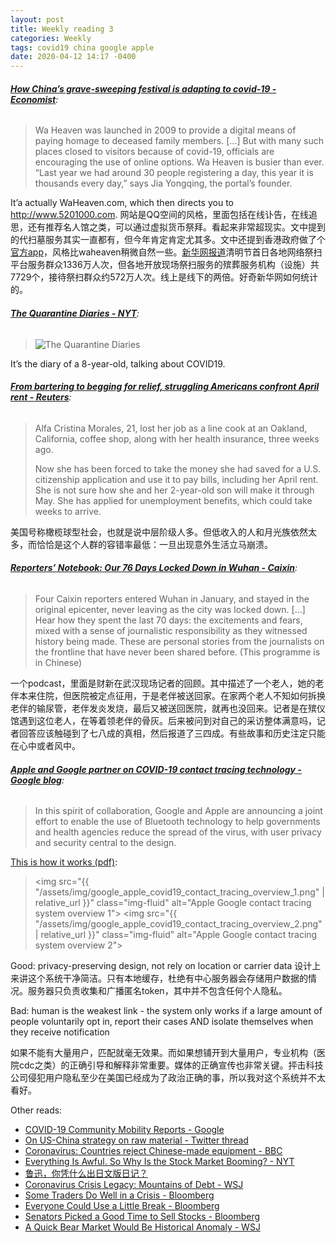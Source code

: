 ```yaml
---
layout: post
title: Weekly reading 3
categories: Weekly
tags: covid19 china google apple
date: 2020-04-12 14:17 -0400
---
```


###### __[How China’s grave-sweeping festival is adapting to covid-19 - Economist](https://www.economist.com/china/2020/04/03/how-chinas-grave-sweeping-festival-is-adapting-to-covid-19)__:

> Wa Heaven was launched in 2009 to provide a digital means of paying homage to deceased family members. […]
> But with many such places closed to visitors because of covid-19, officials are encouraging the use of online options. Wa Heaven is busier than ever. “Last year we had around 30 people registering a day, this year it is thousands every day,” says Jia Yongqing, the portal’s founder.

It’a actually WaHeaven.com, which then directs you to http://www.5201000.com. 网站是QQ空间的风格，里面包括在线讣告，在线追思，还有推荐名人馆之类，可以通过虚拟货币祭拜。看起来非常超现实。文中提到的代扫墓服务其实一直都有，但今年肯定肯定尤其多。文中还提到香港政府做了个[官方app](https://www.memorial.gov.hk/Default.aspx?lang=1)，风格比waheaven稍微自然一些。[新华网报道](http://www.xinhuanet.com/fortune/2020-04/05/c_1125816900.htm)清明节首日各地网络祭扫平台服务群众1336万人次，但各地开放现场祭扫服务的殡葬服务机构（设施）共7729个，接待祭扫群众约572万人次。线上是线下的两倍。好奇新华网如何统计的。

###### __[The Quarantine Diaries - NYT](https://www.nytimes.com/2020/03/30/style/coronavirus-diaries-social-history.html)__:

> <img src="https://static01.nyt.com/images/2020/03/18/automobiles/oakImage-1584567851232/oakImage-1584567851232-superJumbo.jpg" class="img-fluid" alt="The Quarantine Diaries">

It’s the diary of a 8-year-old, talking about COVID19.

###### __[From bartering to begging for relief, struggling Americans confront April rent - Reuters](https://www.reuters.com/article/us-health-coronavirus-usa-rent/from-bartering-to-begging-for-relief-struggling-americans-confront-april-rent-idUSKBN21I34J)__:

> Alfa Cristina Morales, 21, lost her job as a line cook at an Oakland, California, coffee shop, along with her health insurance, three weeks ago.
>
> Now she has been forced to take the money she had saved for a U.S. citizenship application and use it to pay bills, including her April rent. She is not sure how she and her 2-year-old son will make it through May. She has applied for unemployment benefits, which could take weeks to arrive.

美国号称橄榄球型社会，也就是说中层阶级人多。但低收入的人和月光族依然太多，而恰恰是这个人群的容错率最低：一旦出现意外生活立马崩溃。

###### __[Reporters’ Notebook: Our 76 Days Locked Down in Wuhan - Caixin](https://www.caixinglobal.com/2020-04-07/caixin-reporter-our-70-days-and-nights-in-wuhan-101539718.html)__:

> Four Caixin reporters entered Wuhan in January, and stayed in the original epicenter, never leaving as the city was locked down. [...] Hear how they spent the last 70 days: the excitements and fears, mixed with a sense of journalistic responsibility as they witnessed history being made. These are personal stories from the journalists on the frontline that have never been shared before. (This programme is in Chinese)

一个podcast，里面是财新在武汉现场记者的回顾。其中描述了一个老人，她的老伴本来住院，但医院被定点征用，于是老伴被送回家。在家两个老人不知如何拆换老伴的输尿管，老伴发炎发烧，最后又被送回医院，就再也没回来。记者是在殡仪馆遇到这位老人，在等着领老伴的骨灰。后来被问到对自己的采访整体满意吗，记者回答应该触碰到了七八成的真相，然后报道了三四成。有些故事和历史注定只能在心中或者风中。

###### __[Apple and Google partner on COVID-19 contact tracing technology - Google blog](https://blog.google/inside-google/company-announcements/apple-and-google-partner-covid-19-contact-tracing-technology)__:

> In this spirit of collaboration, Google and Apple are announcing a joint effort to enable the use of Bluetooth technology to help governments and health agencies reduce the spread of the virus, with user privacy and security central to the design.

[This is how it works (pdf)](https://blog.google/documents/57/Overview_of_COVID-19_Contact_Tracing_Using_BLE.pdf):

> <img src="{{ "/assets/img/google_apple_covid19_contact_tracing_overview_1.png" | relative_url }}" class="img-fluid" alt="Apple Google contact tracing system overview 1">
> <img src="{{ "/assets/img/google_apple_covid19_contact_tracing_overview_2.png" | relative_url }}" class="img-fluid" alt="Apple Google contact tracing system overview 2">

Good: privacy-preserving design, not rely on location or carrier data 设计上来讲这个系统干净简洁。只有本地缓存，杜绝有中心服务器会存储用户数据的情况。服务器只负责收集和广播匿名token，其中并不包含任何个人隐私。

Bad: human is the weakest link - the system only works if a large amount of people voluntarily opt in, report their cases AND isolate themselves when they receive notification

如果不能有大量用户，匹配就毫无效果。而如果想铺开到大量用户，专业机构（医院cdc之类）的正确引导和解释非常重要。媒体的正确宣传也非常关键。抨击科技公司侵犯用户隐私至少在美国已经成为了政治正确的事，所以我对这个系统并不太看好。

Other reads:
- [COVID-19 Community Mobility Reports - Google](https://www.google.com/covid19/mobility/)
- [On US-China strategy on raw material - Twitter thread](https://threadreaderapp.com/thread/1247167578067230726.html)
- [Coronavirus: Countries reject Chinese-made equipment - BBC](https://www.bbc.com/news/world-europe-52092395)
- [Everything Is Awful. So Why Is the Stock Market Booming? - NYT](https://www.nytimes.com/2020/04/10/upshot/virus-stock-market-booming.html)
- [鲁迅，你凭什么出日文版日记？](https://mp.weixin.qq.com/s?__biz=MzIyOTc0MjI5MQ==&mid=2247483690&idx=1&sn=3d89fd6d546a2c89482982949a7cc964)
- [Coronavirus Crisis Legacy: Mountains of Debt - WSJ](https://www.wsj.com/articles/coronavirus-crisis-legacy-mountains-of-debt-11586447687)
- [Some Traders Do Well in a Crisis - Bloomberg](https://www.bloomberg.com/opinion/articles/2020-03-31/some-traders-do-well-in-a-crisis)
- [Everyone Could Use a Little Break - Bloomberg](https://www.bloomberg.com/opinion/articles/2020-03-27/everyone-could-use-a-little-break)
- [Senators Picked a Good Time to Sell Stocks - Bloomberg](https://www.bloomberg.com/opinion/articles/2020-03-20/senators-picked-a-good-time-to-sell-stocks)
- [A Quick Bear Market Would Be Historical Anomaly - WSJ](https://www.wsj.com/articles/a-quick-bear-market-would-be-historical-anomaly-11586279742)